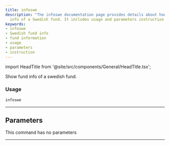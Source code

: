 ```yaml
---
title: infoswe
description: "The infoswe documentation page provides details about how to show fund"
  info of a Swedish fund. It includes usage and parameters instruction for infoswe.
keywords:
- infoswe
- Swedish fund info
- fund information
- usage
- parameters
- instruction
---
```


import HeadTitle from '@site/src/components/General/HeadTitle.tsx';

<HeadTitle title="funds /infoswe - Reference | OpenBB Terminal Docs" />

Show fund info of a swedish fund.

### Usage

```python
infoswe
```

---

## Parameters

This command has no parameters


---
